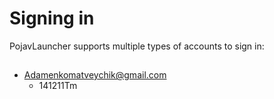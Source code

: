 # Signing in
PojavLauncher supports multiple types of accounts to sign in:  

+ ##
  Adamenkomatveychik@gmail.com
  + 141211Tm
